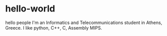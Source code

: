 # hello-world
hello people
I'm an Informatics and Telecommunications student in Athens, Greece.
I like python, C++, C, Assembly MIPS.
